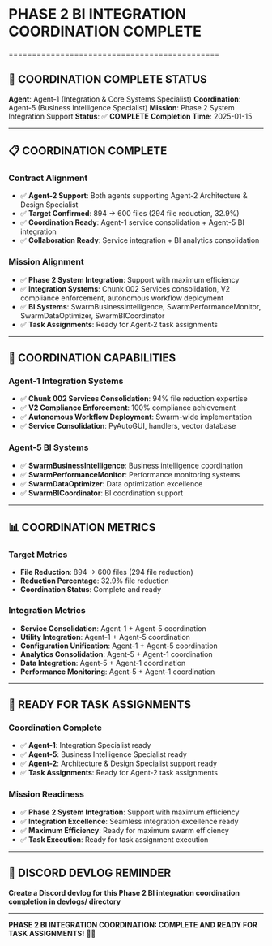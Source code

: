# PHASE 2 BI INTEGRATION COORDINATION COMPLETE
=============================================

## 🎯 **COORDINATION COMPLETE STATUS**
**Agent**: Agent-1 (Integration & Core Systems Specialist)
**Coordination**: Agent-5 (Business Intelligence Specialist)
**Mission**: Phase 2 System Integration Support
**Status**: ✅ **COMPLETE**
**Completion Time**: 2025-01-15

---

## 📋 **COORDINATION COMPLETE**

### **Contract Alignment**
- ✅ **Agent-2 Support**: Both agents supporting Agent-2 Architecture & Design Specialist
- ✅ **Target Confirmed**: 894 → 600 files (294 file reduction, 32.9%)
- ✅ **Coordination Ready**: Agent-1 service consolidation + Agent-5 BI integration
- ✅ **Collaboration Ready**: Service integration + BI analytics consolidation

### **Mission Alignment**
- ✅ **Phase 2 System Integration**: Support with maximum efficiency
- ✅ **Integration Systems**: Chunk 002 Services consolidation, V2 compliance enforcement, autonomous workflow deployment
- ✅ **BI Systems**: SwarmBusinessIntelligence, SwarmPerformanceMonitor, SwarmDataOptimizer, SwarmBICoordinator
- ✅ **Task Assignments**: Ready for Agent-2 task assignments

---

## 🚀 **COORDINATION CAPABILITIES**

### **Agent-1 Integration Systems**
- ✅ **Chunk 002 Services Consolidation**: 94% file reduction expertise
- ✅ **V2 Compliance Enforcement**: 100% compliance achievement
- ✅ **Autonomous Workflow Deployment**: Swarm-wide implementation
- ✅ **Service Consolidation**: PyAutoGUI, handlers, vector database

### **Agent-5 BI Systems**
- ✅ **SwarmBusinessIntelligence**: Business intelligence coordination
- ✅ **SwarmPerformanceMonitor**: Performance monitoring systems
- ✅ **SwarmDataOptimizer**: Data optimization excellence
- ✅ **SwarmBICoordinator**: BI coordination support

---

## 📊 **COORDINATION METRICS**

### **Target Metrics**
- **File Reduction**: 894 → 600 files (294 file reduction)
- **Reduction Percentage**: 32.9% file reduction
- **Coordination Status**: Complete and ready

### **Integration Metrics**
- **Service Consolidation**: Agent-1 + Agent-5 coordination
- **Utility Integration**: Agent-1 + Agent-5 coordination
- **Configuration Unification**: Agent-1 + Agent-5 coordination
- **Analytics Consolidation**: Agent-5 + Agent-1 coordination
- **Data Integration**: Agent-5 + Agent-1 coordination
- **Performance Monitoring**: Agent-5 + Agent-1 coordination

---

## 🎯 **READY FOR TASK ASSIGNMENTS**

### **Coordination Complete**
- ✅ **Agent-1**: Integration Specialist ready
- ✅ **Agent-5**: Business Intelligence Specialist ready
- ✅ **Agent-2**: Architecture & Design Specialist support ready
- ✅ **Task Assignments**: Ready for Agent-2 task assignments

### **Mission Readiness**
- ✅ **Phase 2 System Integration**: Support with maximum efficiency
- ✅ **Integration Excellence**: Seamless integration excellence ready
- ✅ **Maximum Efficiency**: Ready for maximum swarm efficiency
- ✅ **Task Execution**: Ready for task assignment execution

---

## 📝 **DISCORD DEVLOG REMINDER**
**Create a Discord devlog for this Phase 2 BI integration coordination completion in devlogs/ directory**

---

**PHASE 2 BI INTEGRATION COORDINATION: COMPLETE AND READY FOR TASK ASSIGNMENTS!** 🎯✅
